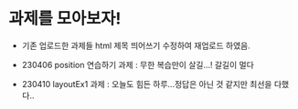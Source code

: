 # 과제를 모아보자!

* 기존 업로드한 과제들 html 제목 띄어쓰기 수정하여 재업로드 하였음.

* 230406 position 연습하기 과제 : 무한 복습만이 살길...! 갈길이 멀다

* 230410 layoutEx1 과제 : 오늘도 힘든 하루...정답은 아닌 것 같지만 최선을 다했다..

